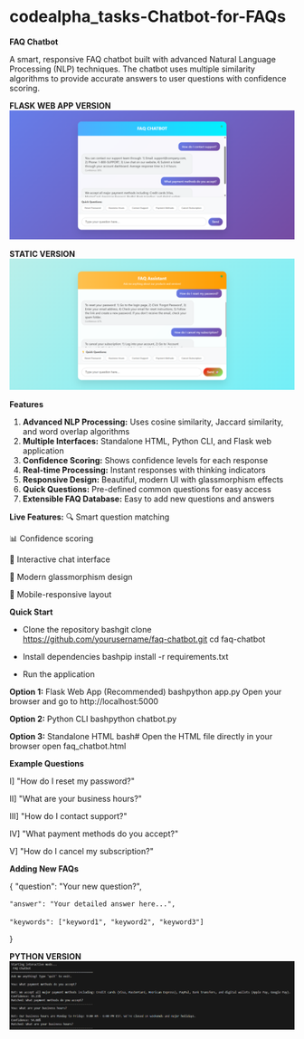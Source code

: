 # **codealpha_tasks-Chatbot-for-FAQs**
****FAQ Chatbot****

A smart, responsive FAQ chatbot built with advanced Natural Language Processing (NLP) techniques. The chatbot uses multiple similarity algorithms to provide accurate answers to user questions with confidence scoring.

**FLASK WEB APP VERSION**
![image_alt](https://github.com/adiii6969/codealpha_tasks-Chatbot-for-FAQs/blob/main/flask_web_app/app.png)

**STATIC VERSION**
![image_alt](https://github.com/adiii6969/codealpha_tasks-Chatbot-for-FAQs/blob/main/static_version/chatbot.png)

**Features**
1. **Advanced NLP Processing:** Uses cosine similarity, Jaccard similarity, and word overlap algorithms
2. **Multiple Interfaces:** Standalone HTML, Python CLI, and Flask web application
3. **Confidence Scoring:** Shows confidence levels for each response
4. **Real-time Processing:** Instant responses with thinking indicators
5. **Responsive Design:** Beautiful, modern UI with glassmorphism effects
6. **Quick Questions:** Pre-defined common questions for easy access
7. **Extensible FAQ Database:** Easy to add new questions and answers

**Live Features:**
🔍 Smart question matching

📊 Confidence scoring

💬 Interactive chat interface

🎨 Modern glassmorphism design

📱 Mobile-responsive layout

**Quick Start**

* Clone the repository
bashgit clone https://github.com/yourusername/faq-chatbot.git
cd faq-chatbot

* Install dependencies
bashpip install -r requirements.txt

* Run the application
  
**Option 1:** Flask Web App (Recommended)
bashpython app.py
Open your browser and go to http://localhost:5000

**Option 2:** Python CLI
bashpython chatbot.py

**Option 3:** Standalone HTML
bash# Open the HTML file directly in your browser
open faq_chatbot.html

**Example Questions**

I]   "How do I reset my password?"

II]  "What are your business hours?"

III] "How do I contact support?"

IV]  "What payment methods do you accept?"

V]   "How do I cancel my subscription?"

**Adding New FAQs**

{
    "question": "Your new question?",

    "answer": "Your detailed answer here...",
    
    "keywords": ["keyword1", "keyword2", "keyword3"]
}



**PYTHON VERSION**
![image_alt](https://github.com/adiii6969/codealpha_tasks-Chatbot-for-FAQs/blob/main/python_version/faq_chatbot.png)


